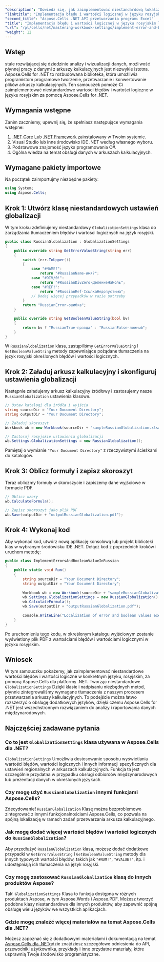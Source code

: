 ```yaml
---
"description": "Dowiedz się, jak zaimplementować niestandardową lokalizację dla wartości błędów i wartości logicznych w języku rosyjskim za pomocą Aspose.Cells dla .NET. Ten kompleksowy samouczek przeprowadzi Cię przez proces tworzenia niestandardowej klasy ustawień globalizacji."
"linktitle": "Implementacja błędu i wartości logicznej w języku rosyjskim lub innych językach"
"second_title": "Aspose.Cells .NET API przetwarzania programu Excel"
"title": "Implementacja błędu i wartości logicznej w języku rosyjskim lub innych językach"
"url": "/pl/cells/net/mastering-workbook-settings/implement-error-and-boolean-value-in-russian-languages/"
"weight": 12
---
```


## Wstęp

stale rozwijającej się dziedzinie analizy i wizualizacji danych, możliwość płynnej pracy z danymi z arkuszy kalkulacyjnych jest niezwykle istotna. Aspose.Cells for .NET to rozbudowana biblioteka, która umożliwia programistom programowe tworzenie, przetwarzanie i konwertowanie plików arkuszy kalkulacyjnych. Ten samouczek pomoże Ci zaimplementować niestandardowe wartości błędów i wartości logiczne w języku rosyjskim za pomocą Aspose.Cells for .NET.

## Wymagania wstępne

Zanim zaczniemy, upewnij się, że spełniasz następujące wymagania wstępne:

1. [.NET Core](https://dotnet.microsoft.com/download) Lub [.NET Framework](https://dotnet.microsoft.com/download/dotnet-framework) zainstalowany w Twoim systemie.
2. Visual Studio lub inne środowisko IDE .NET według własnego wyboru.
3. Podstawowa znajomość języka programowania C#.
4. Ogólna wiedza na temat obsługi danych w arkuszach kalkulacyjnych.

## Wymagane pakiety importowe

Na początek zaimportujmy niezbędne pakiety:

```csharp
using System;
using Aspose.Cells;
```

## Krok 1: Utwórz klasę niestandardowych ustawień globalizacji

W tym kroku zdefiniujemy niestandardowy `GlobalizationSettings` klasa do zarządzania tłumaczeniem błędów i wartości logicznych na język rosyjski.

```csharp
public class RussianGlobalization : GlobalizationSettings
{
    public override string GetErrorValueString(string err)
    {
        switch (err.ToUpper())
        {
            case "#NAME?":
                return "#RussianName-имя?";
            case "#DIV/0!":
                return "#RussianDivZero-ДелениеНаНоль";
            case "#REF!":
                return "#RussianRef-СсылкаНедопустима";
            // Dodaj więcej przypadków w razie potrzeby
        }
        return "RussianError-ошибка";
    }

    public override string GetBooleanValueString(bool bv)
    {
        return bv ? "RussianTrue-правда" : "RussianFalse-ложный";
    }
}
```

W `RussianGlobalization` klasa, zastąpiliśmy `GetErrorValueString` I `GetBooleanValueString` metody zapewniające pożądane tłumaczenia na język rosyjski określonych błędów i wartości logicznych.

## Krok 2: Załaduj arkusz kalkulacyjny i skonfiguruj ustawienia globalizacji

Następnie załadujemy arkusz kalkulacyjny źródłowy i zastosujemy nasze `RussianGlobalization` ustawienia klasowe.

```csharp
// Ustaw katalogi dla źródła i wyjścia
string sourceDir = "Your Document Directory";
string outputDir = "Your Document Directory";

// Załaduj skoroszyt
Workbook wb = new Workbook(sourceDir + "sampleRussianGlobalization.xlsx");

// Zastosuj rosyjskie ustawienia globalizacji
wb.Settings.GlobalizationSettings = new RussianGlobalization();
```

Pamiętaj o wymianie `"Your Document Directory"` z rzeczywistymi ścieżkami do katalogów.

## Krok 3: Oblicz formuły i zapisz skoroszyt

Teraz obliczmy formuły w skoroszycie i zapiszemy dane wyjściowe w formacie PDF.

```csharp
// Oblicz wzory
wb.CalculateFormula();

// Zapisz skoroszyt jako plik PDF
wb.Save(outputDir + "outputRussianGlobalization.pdf");
```

## Krok 4: Wykonaj kod

Aby wykonać kod, utwórz nową aplikację konsolową lub projekt biblioteki klas w wybranym środowisku IDE .NET. Dołącz kod z poprzednich kroków i uruchom metodę:

```csharp
public class ImplementErrorsAndBooleanValueInRussian 
{
    public static void Run()
    {
        string sourceDir = "Your Document Directory";
        string outputDir = "Your Document Directory";
        
        Workbook wb = new Workbook(sourceDir + "sampleRussianGlobalization.xlsx");
        wb.Settings.GlobalizationSettings = new RussianGlobalization();
        wb.CalculateFormula();
        wb.Save(outputDir + "outputRussianGlobalization.pdf");
        
        Console.WriteLine("Localization of error and boolean values executed successfully.");
    }
}
```

Po uruchomieniu tego kodu, w określonym katalogu wyjściowym zostanie wyświetlony plik PDF z wartościami błędów i wartościami logicznymi w języku rosyjskim.

## Wniosek

W tym samouczku pokażemy, jak zaimplementować niestandardowe wartości błędów i wartości logiczne w konkretnym języku, rosyjskim, za pomocą Aspose.Cells dla platformy .NET. Tworząc niestandardowe `GlobalizationSettings` Dzięki klasie i nadpisaniu niezbędnych metod, płynnie zintegrowaliśmy wymagane tłumaczenia z naszym procesem przetwarzania arkuszy kalkulacyjnych. To podejście można łatwo rozszerzyć o obsługę dodatkowych języków, dzięki czemu Aspose.Cells for .NET jest wszechstronnym rozwiązaniem do analizy i raportowania danych międzynarodowych.

## Najczęściej zadawane pytania

### Co to jest `GlobalizationSettings` klasa używana w Aspose.Cells dla .NET?

`GlobalizationSettings` Umożliwia dostosowanie sposobu wyświetlania wartości błędów, wartości logicznych i innych informacji specyficznych dla ustawień regionalnych w arkuszach kalkulacyjnych. Funkcja ta jest szczególnie przydatna w przypadku obsługi odbiorców międzynarodowych lub prezentacji danych w określonych językach.

### Czy mogę użyć `RussianGlobalization` innymi funkcjami Aspose.Cells?

Zdecydowanie! `RussianGlobalization` Klasę można bezproblemowo zintegrować z innymi funkcjonalnościami Aspose.Cells, co pozwala na spójną lokalizację w ramach zadań przetwarzania arkusza kalkulacyjnego.

### Jak mogę dodać więcej wartości błędów i wartości logicznych do `RussianGlobalization`?

Aby przedłużyć `RussianGlobalization` klasa, możesz dodać dodatkowe przypadki w `GetErrorValueString` I `GetBooleanValueString` metody dla innych typowych wartości błędów, takich jak `"#NUM!"`, `"#VALUE!"`, itp. i udostępniają ich tłumaczenia na język rosyjski.

### Czy mogę zastosować `RussianGlobalization` klasą do innych produktów Aspose?

Tak! `GlobalizationSettings` Klasa to funkcja dostępna w różnych produktach Aspose, w tym Aspose.Words i Aspose.PDF. Możesz tworzyć podobne klasy niestandardowe dla innych produktów, aby zapewnić spójną obsługę wielu języków we wszystkich aplikacjach.

### Gdzie mogę znaleźć więcej materiałów na temat Aspose.Cells dla .NET?

Możesz zapoznać się z dodatkowymi materiałami i dokumentacją na temat [Aspose.Cells dla .NET](https://reference.aspose.com/cells/net/)gdzie znajdziesz szczegółowe odniesienia do API, przewodniki użytkownika, przykłady i inne przydatne materiały, które usprawnią Twoje środowisko programistyczne.